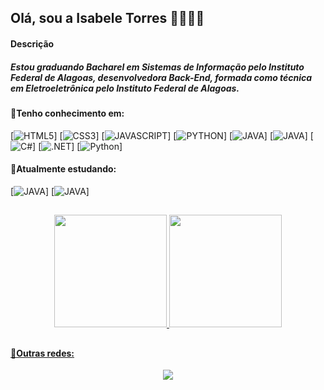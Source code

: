 ## Olá, sou a Isabele Torres 👋👨🏽‍💻

#### Descrição

##### Estou graduando Bacharel em Sistemas de Informação pelo Instituto Federal de Alagoas, desenvolvedora Back-End, formada como técnica em Eletroeletrônica pelo Instituto Federal de Alagoas.

#### 🚀Tenho conhecimento em:

[![HTML5](https://img.shields.io/badge/HTML5-E34F26?style=for-the-badge&logo=html5&logoColor=white)]
[![CSS3](https://img.shields.io/badge/CSS3-1572B6?style=for-the-badge&logo=css3&logoColor=white)]
[![JAVASCRIPT](https://img.shields.io/badge/JavaScript-F7DF1E?style=for-the-badge&logo=javascript&logoColor=black)]
[![PYTHON](https://img.shields.io/badge/Python-14354C?style=for-the-badge&logo=python&logoColor=white)]
[![JAVA](https://img.shields.io/badge/Java-ED8B00?style=for-the-badge&logo=openjdk&logoColor=white)]
[![JAVA](https://img.shields.io/badge/Spring-6DB33F?style=for-the-badge&logo=spring&logoColor=white)]
[![C#](https://img.shields.io/badge/C%23-239120?style=for-the-badge&logo=c-sharp&logoColor=white)]
[![.NET](https://img.shields.io/badge/.NET-512BD4?style=for-the-badge&logo=dotnet&logoColor=white)]
[![Python](https://img.shields.io/badge/Python-3776AB?style=for-the-badge&logo=python&logoColor=white)]

#### 🌱Atualmente estudando:

[![JAVA](https://img.shields.io/badge/Java-ED8B00?style=for-the-badge&logo=openjdk&logoColor=white)]
[![JAVA](https://img.shields.io/badge/Spring-6DB33F?style=for-the-badge&logo=spring&logoColor=white)]

##
<div align="center">
  
  <a href="https://github.com/isabeletorres">
  <img height="180em" src="https://github-readme-stats.vercel.app/api?username=isabeletorres&show_icons=true&theme=dracula"/>
  <img height="180em" src="https://github-readme-stats.vercel.app/api/top-langs/?username=isabeletorres&layout=compact&theme=dracula"/>
    
</div>

##

#### 📲Outras redes:
<div align="center">

<a href="https://www.linkedin.com/in/isabeletorres" target="_blank"><img src="https://img.shields.io/badge/LinkedIn-0077B5?style=for-the-badge&logo=linkedin&logoColor=white" target="_blank"></a>

</div>

